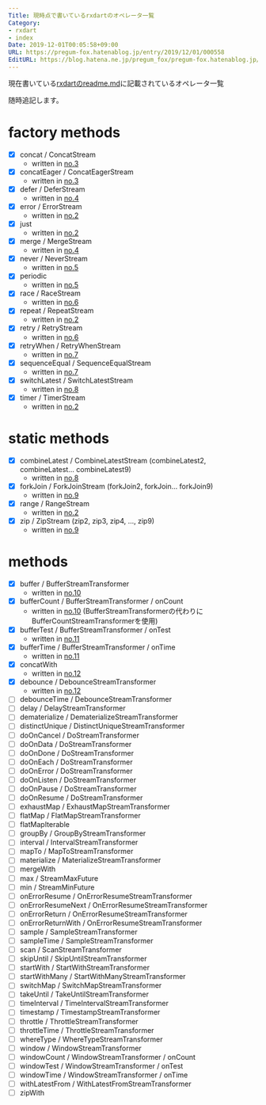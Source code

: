 ```yaml
---
Title: 現時点で書いているrxdartのオペレータ一覧
Category:
- rxdart
- index
Date: 2019-12-01T00:05:58+09:00
URL: https://pregum-fox.hatenablog.jp/entry/2019/12/01/000558
EditURL: https://blog.hatena.ne.jp/pregum_fox/pregum-fox.hatenablog.jp/atom/entry/26006613474016538
---
```


現在書いている[rxdartのreadme.md](https://github.com/ReactiveX/rxdart)に記載されているオペレータ一覧

随時追記します。



<!-- more -->



# factory methods

* [x] concat / ConcatStream
  * written in [no.3](https://pregum-fox.hatenablog.jp/entry/2019/10/13/142345)
* [x] concatEager / ConcatEagerStream
  * written in [no.3](https://pregum-fox.hatenablog.jp/entry/2019/10/13/142345)
* [x] defer / DeferStream
  * written in [no.4](https://pregum-fox.hatenablog.jp/entry/2019/10/14/075110)
* [x] error / ErrorStream
  * written in [no.2](https://pregum-fox.hatenablog.jp/entry/2019/10/06/230049)
* [x] just
  * written in [no.2](https://pregum-fox.hatenablog.jp/entry/2019/10/06/230049)
* [x] merge / MergeStream
  * written in [no.4](https://pregum-fox.hatenablog.jp/entry/2019/10/14/075110)
* [x] never / NeverStream
  * written in [no.5](https://pregum-fox.hatenablog.jp/entry/2019/10/16/235725)
* [x] periodic
  * written in [no.5](https://pregum-fox.hatenablog.jp/entry/2019/10/16/235725)
* [x] race / RaceStream
  * written in [no.6](https://pregum-fox.hatenablog.jp/entry/2019/10/17/234112)
* [x] repeat / RepeatStream
  * written in [no.2](https://pregum-fox.hatenablog.jp/entry/2019/10/06/230049)
* [x] retry / RetryStream
  * written in [no.6](https://pregum-fox.hatenablog.jp/entry/2019/10/17/234112)
* [x] retryWhen / RetryWhenStream
  * written in [no.7](https://pregum-fox.hatenablog.jp/entry/2019/10/18/235920)
* [x] sequenceEqual / SequenceEqualStream
  * written in [no.7](https://pregum-fox.hatenablog.jp/entry/2019/10/18/235920)
* [x] switchLatest / SwitchLatestStream
  * written in [no.8](https://pregum-fox.hatenablog.jp/entry/2019/10/24/074334)
* [x] timer / TimerStream
  * written in [no.2](https://pregum-fox.hatenablog.jp/entry/2019/10/06/230049)

# static methods

* [x] combineLatest / CombineLatestStream (combineLatest2, combineLatest... combineLatest9)
  * written in [no.8](https://pregum-fox.hatenablog.jp/entry/2019/10/24/074334)
* [x] forkJoin / ForkJoinStream (forkJoin2, forkJoin... forkJoin9)
  * written in [no.9](https://pregum-fox.hatenablog.jp/entry/2019/10/29/222725)
* [x] range / RangeStream
  * written in [no.2](https://pregum-fox.hatenablog.jp/entry/2019/10/06/230049)
* [x] zip / ZipStream (zip2, zip3, zip4, ..., zip9)
  * written in [no.9](https://pregum-fox.hatenablog.jp/entry/2019/10/29/222725)

# methods

* [x] buffer / BufferStreamTransformer
  * written in [no.10](https://pregum-fox.hatenablog.jp/entry/2019/11/30/232737)
* [x] bufferCount / BufferStreamTransformer / onCount
  * written in [no.10](https://pregum-fox.hatenablog.jp/entry/2019/11/30/232737) (BufferStreamTransformerの代わりにBufferCountStreamTransformerを使用)
* [x] bufferTest / BufferStreamTransformer / onTest
    * written in [no.11](https://pregum-fox.hatenablog.jp/entry/2020/02/06/224534)
* [x] bufferTime / BufferStreamTransformer / onTime
    * written in [no.11](https://pregum-fox.hatenablog.jp/entry/2020/02/06/224534)
* [x] concatWith
    * written in [no.12](https://pregum-fox.hatenablog.jp/entry/2023/07/23/205229)
* [x] debounce / DebounceStreamTransformer
    * written in [no.12](https://pregum-fox.hatenablog.jp/entry/2023/07/23/205229)
* [ ] debounceTime / DebounceStreamTransformer
* [ ] delay / DelayStreamTransformer
* [ ] dematerialize / DematerializeStreamTransformer
* [ ] distinctUnique / DistinctUniqueStreamTransformer
* [ ] doOnCancel / DoStreamTransformer
* [ ] doOnData / DoStreamTransformer
* [ ] doOnDone / DoStreamTransformer
* [ ] doOnEach / DoStreamTransformer
* [ ] doOnError / DoStreamTransformer
* [ ] doOnListen / DoStreamTransformer
* [ ] doOnPause / DoStreamTransformer
* [ ] doOnResume / DoStreamTransformer
* [ ] exhaustMap / ExhaustMapStreamTransformer
* [ ] flatMap / FlatMapStreamTransformer
* [ ] flatMapIterable
* [ ] groupBy / GroupByStreamTransformer
* [ ] interval / IntervalStreamTransformer
* [ ] mapTo / MapToStreamTransformer
* [ ] materialize / MaterializeStreamTransformer
* [ ] mergeWith
* [ ] max / StreamMaxFuture
* [ ] min / StreamMinFuture
* [ ] onErrorResume / OnErrorResumeStreamTransformer
* [ ] onErrorResumeNext / OnErrorResumeStreamTransformer
* [ ] onErrorReturn / OnErrorResumeStreamTransformer
* [ ] onErrorReturnWith / OnErrorResumeStreamTransformer
* [ ] sample / SampleStreamTransformer
* [ ] sampleTime / SampleStreamTransformer
* [ ] scan / ScanStreamTransformer
* [ ] skipUntil / SkipUntilStreamTransformer
* [ ] startWith / StartWithStreamTransformer
* [ ] startWithMany / StartWithManyStreamTransformer
* [ ] switchMap / SwitchMapStreamTransformer
* [ ] takeUntil / TakeUntilStreamTransformer
* [ ] timeInterval / TimeIntervalStreamTransformer
* [ ] timestamp / TimestampStreamTransformer
* [ ] throttle / ThrottleStreamTransformer
* [ ] throttleTime / ThrottleStreamTransformer
* [ ] whereType / WhereTypeStreamTransformer
* [ ] window / WindowStreamTransformer
* [ ] windowCount / WindowStreamTransformer / onCount
* [ ] windowTest / WindowStreamTransformer / onTest
* [ ] windowTime / WindowStreamTransformer / onTime
* [ ] withLatestFrom / WithLatestFromStreamTransformer
* [ ] zipWith
